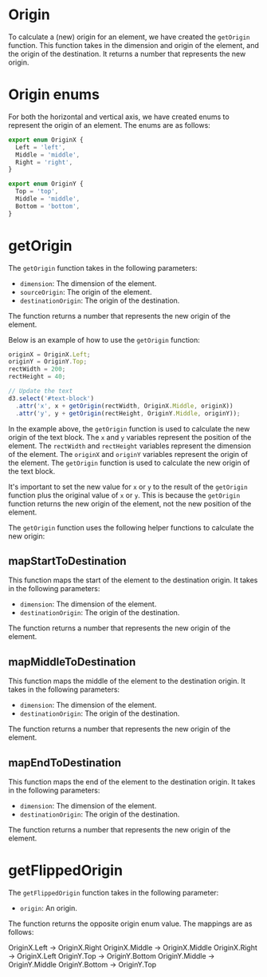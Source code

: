 # Origin

To calculate a (new) origin for an element, we have created the `getOrigin` function. This function takes in the dimension and origin of the element, and the origin of the destination. It returns a number that represents the new origin.

# Origin enums

For both the horizontal and vertical axis, we have created enums to represent the origin of an element. The enums are as follows:

```javascript
export enum OriginX {
  Left = 'left',
  Middle = 'middle',
  Right = 'right',
}

export enum OriginY {
  Top = 'top',
  Middle = 'middle',
  Bottom = 'bottom',
}
```

# getOrigin

The `getOrigin` function takes in the following parameters:

- `dimension`: The dimension of the element.
- `sourceOrigin`: The origin of the element.
- `destinationOrigin`: The origin of the destination.

The function returns a number that represents the new origin of the element.

Below is an example of how to use the `getOrigin` function:

```javascript
originX = OriginX.Left;
originY = OriginY.Top;
rectWidth = 200;
rectHeight = 40;

// Update the text
d3.select('#text-block')
  .attr('x', x + getOrigin(rectWidth, OriginX.Middle, originX))
  .attr('y', y + getOrigin(rectHeight, OriginY.Middle, originY));
```

In the example above, the `getOrigin` function is used to calculate the new origin of the text block. The `x` and `y` variables represent the position of the element. The `rectWidth` and `rectHeight` variables represent the dimension of the element. The `originX` and `originY` variables represent the origin of the element. The `getOrigin` function is used to calculate the new origin of the text block.

It's important to set the new value for `x` or `y` to the result of the `getOrigin` function plus the original value of `x` or `y`. This is because the `getOrigin` function returns the new origin of the element, not the new position of the element.

The `getOrigin` function uses the following helper functions to calculate the new origin:

## mapStartToDestination

This function maps the start of the element to the destination origin. It takes in the following parameters:

- `dimension`: The dimension of the element.
- `destinationOrigin`: The origin of the destination.

The function returns a number that represents the new origin of the element.

## mapMiddleToDestination

This function maps the middle of the element to the destination origin. It takes in the following parameters:

- `dimension`: The dimension of the element.
- `destinationOrigin`: The origin of the destination.

The function returns a number that represents the new origin of the element.

## mapEndToDestination

This function maps the end of the element to the destination origin. It takes in the following parameters:

- `dimension`: The dimension of the element.
- `destinationOrigin`: The origin of the destination.

The function returns a number that represents the new origin of the element.

# getFlippedOrigin

The `getFlippedOrigin` function takes in the following parameter:

- `origin`: An origin.

The function returns the opposite origin enum value. The mappings are as follows:

OriginX.Left -> OriginX.Right
OriginX.Middle -> OriginX.Middle
OriginX.Right -> OriginX.Left
OriginY.Top -> OriginY.Bottom
OriginY.Middle -> OriginY.Middle
OriginY.Bottom -> OriginY.Top
